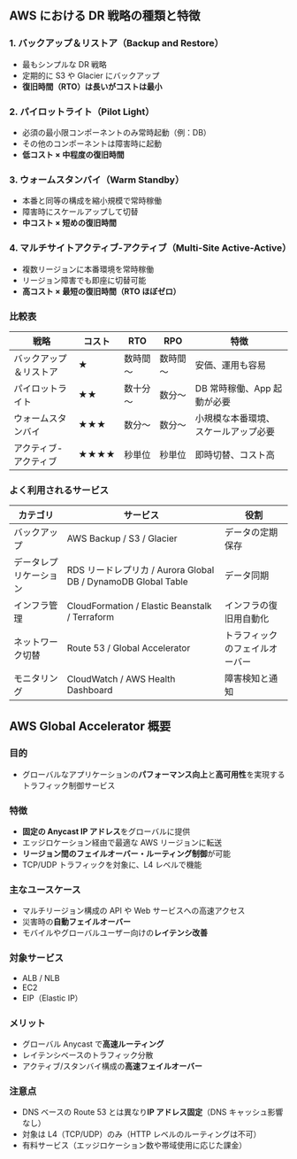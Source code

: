 ## AWS における DR 戦略の種類と特徴

### 1. バックアップ＆リストア（Backup and Restore）

- 最もシンプルな DR 戦略
- 定期的に S3 や Glacier にバックアップ
- **復旧時間（RTO）は長いがコストは最小**

### 2. パイロットライト（Pilot Light）

- 必須の最小限コンポーネントのみ常時起動（例：DB）
- その他のコンポーネントは障害時に起動
- **低コスト × 中程度の復旧時間**

### 3. ウォームスタンバイ（Warm Standby）

- 本番と同等の構成を縮小規模で常時稼働
- 障害時にスケールアップして切替
- **中コスト × 短めの復旧時間**

### 4. マルチサイトアクティブ-アクティブ（Multi-Site Active-Active）

- 複数リージョンに本番環境を常時稼働
- リージョン障害でも即座に切替可能
- **高コスト × 最短の復旧時間（RTO ほぼゼロ）**

### 比較表

| 戦略                   | コスト | RTO      | RPO      | 特徴                                 |
| ---------------------- | ------ | -------- | -------- | ------------------------------------ |
| バックアップ＆リストア | ★      | 数時間～ | 数時間～ | 安価、運用も容易                     |
| パイロットライト       | ★★     | 数十分～ | 数分～   | DB 常時稼働、App 起動が必要          |
| ウォームスタンバイ     | ★★★    | 数分～   | 数分～   | 小規模な本番環境、スケールアップ必要 |
| アクティブ-アクティブ  | ★★★★   | 秒単位   | 秒単位   | 即時切替、コスト高                   |

### よく利用されるサービス

| カテゴリ               | サービス                                                      | 役割                           |
| ---------------------- | ------------------------------------------------------------- | ------------------------------ |
| バックアップ           | AWS Backup / S3 / Glacier                                     | データの定期保存               |
| データレプリケーション | RDS リードレプリカ / Aurora Global DB / DynamoDB Global Table | データ同期                     |
| インフラ管理           | CloudFormation / Elastic Beanstalk / Terraform                | インフラの復旧用自動化         |
| ネットワーク切替       | Route 53 / Global Accelerator                                 | トラフィックのフェイルオーバー |
| モニタリング           | CloudWatch / AWS Health Dashboard                             | 障害検知と通知                 |

## AWS Global Accelerator 概要

### 目的

- グローバルなアプリケーションの**パフォーマンス向上**と**高可用性**を実現するトラフィック制御サービス

### 特徴

- **固定の Anycast IP アドレス**をグローバルに提供
- エッジロケーション経由で最適な AWS リージョンに転送
- **リージョン間のフェイルオーバー・ルーティング制御**が可能
- TCP/UDP トラフィックを対象に、L4 レベルで機能

### 主なユースケース

- マルチリージョン構成の API や Web サービスへの高速アクセス
- 災害時の**自動フェイルオーバー**
- モバイルやグローバルユーザー向けの**レイテンシ改善**

### 対象サービス

- ALB / NLB
- EC2
- EIP（Elastic IP）

### メリット

- グローバル Anycast で**高速ルーティング**
- レイテンシベースのトラフィック分散
- アクティブ/スタンバイ構成の**高速フェイルオーバー**

### 注意点

- DNS ベースの Route 53 とは異なり**IP アドレス固定**（DNS キャッシュ影響なし）
- 対象は L4（TCP/UDP）のみ（HTTP レベルのルーティングは不可）
- 有料サービス（エッジロケーション数や帯域使用に応じた課金）
